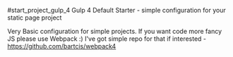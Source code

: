 #start_project_gulp_4
Gulp 4 Default Starter - simple configuration for your static page project

Very Basic configuration for simple projects. If you want code more fancy JS please use Webpack :) I've got simple repo for that if interested - https://github.com/bartcis/webpack4
